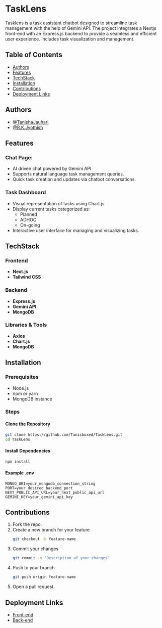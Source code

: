 # TaskLens
Tasklens is a task assistant chatbot designed to streamline task management with the help of Gemini API. The project integrates a Nextjs front-end with an Express.js backend to provide a seamless and efficient user experience. Includes task visualization and management.

## Table of Contents

- [Authors](#authors)
- [Features](#features)
- [TechStack](#techstack)
- [Installation](#installation)
- [Contributions](#contributions)
- [Deployment Links](#deploymentlinks)

## Authors
- [@TanishaJauhari](https://github.com/Tanisboxed)
- [@R.K.Jyothish](https://github.com/JyothishRK)

## Features

### Chat Page: 
- AI driven chat powered by Gemini API
- Supports natural language task management queries.
- Quick task creation and updates via chatbot conversations.

### Task Dashboard
- Visual representation of tasks using Chart.js.
- Display current tasks categorized as:
  - Planned
  - ADHOC
  - On-going
- Interactive user interface for managing and visualizing tasks.


## TechStack
### Frontend
- **Next.js**
- **Tailwind CSS**

### Backend
- **Express.js**
- **Gemini API**
- **MongoDB**

### Libraries & Tools 
- **Axios**
- **Chart.js**
- **MongoDB**


## Installation 

### Prerequisites
- Node.js
- npm or yarn
- MongoDB instance

### Steps
#### Clone the Repository
```bash
git clone https://github.com/Tanisboxed/TaskLens.git
cd TaskLens
```
#### Install Dependencies 
``` bash
npm install
```
#### Example .env
``` env
MONGO_URI=your_mongodb_connection_string
PORT=your_desired_backend_port
NEXT_PUBLIC_API_URL=your_next_public_api_url
GEMINI_KEY=your_gemini_api_key
```

## Contributions
1. Fork the repo.
2. Create a new branch for your feature
   ``` bash
   git checkout -b feature-name
   ```
3. Commit your changes
   ``` bash
   git commit -m "Description of your changes"
   ```
4. Push to your branch
   ``` bash
   git push origin feature-name
   ```
5. Open a pull request.


## Deployment Links

- [Front-end](https://task-lens-assistant.vercel.app)
- [Back-end](https://tasklens.onrender.com/tasks)





